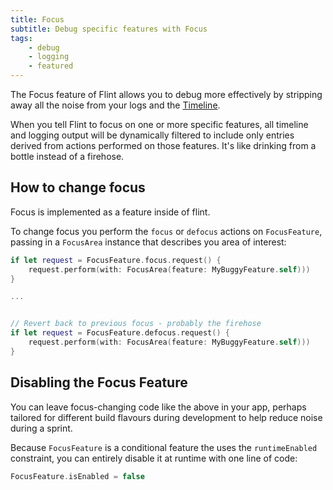 ```yaml
---
title: Focus
subtitle: Debug specific features with Focus
tags:
    - debug
	- logging
    - featured
---
```


The Focus feature of Flint allows you to debug more effectively by stripping away all the noise from your logs and the [Timeline](guides/timeline.md).

When you tell Flint to focus on one or more specific features, all timeline and logging output will be dynamically filtered to include only entries derived from actions performed on those features. It's like drinking from a bottle instead of a firehose.

## How to change focus

Focus is implemented as a feature inside of flint. 

To change focus you perform the `focus` or `defocus` actions on `FocusFeature`, passing in a `FocusArea` instance that describes you area of interest:

```swift
if let request = FocusFeature.focus.request() {
    request.perform(with: FocusArea(feature: MyBuggyFeature.self)))
}

...


// Revert back to previous focus - probably the firehose
if let request = FocusFeature.defocus.request() {
    request.perform(with: FocusArea(feature: MyBuggyFeature.self)))
}
```

## Disabling the Focus Feature

You can leave focus-changing code like the above in your app, perhaps tailored for different build flavours during development to help reduce noise during a sprint.

Because `FocusFeature` is a conditional feature the uses the `runtimeEnabled` constraint, you can entirely disable it at runtime with one line of code:

```swift
FocusFeature.isEnabled = false
```